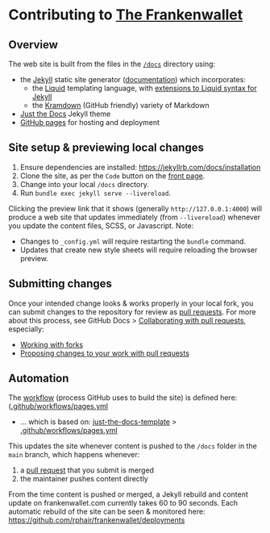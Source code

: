 # Contributing to [The Frankenwallet](https://frankenwallet.com)

## Overview

The web site is built from the files in the [`/docs`](docs) directory using:
* the [Jekyll](https://jekyllrb.com/) static site generator ([documentation](https://jekyllrb.com/docs/)) which incorporates:
  * the [Liquid](https://shopify.github.io/liquid/) templating language, with [extensions to Liquid syntax for Jekyll](https://jekyllrb.com/docs/liquid/)
  * the [Kramdown](https://jekyllrb.com/docs/configuration/markdown/) (GitHub friendly) variety of Markdown
* [Just the Docs](https://just-the-docs.com) Jekyll theme
* [GitHub pages](https://docs.github.com/en/pages) for hosting and deployment

## Site setup & previewing local changes

1. Ensure dependencies are installed: https://jekyllrb.com/docs/installation
1. Clone the site, as per the `Code` button on the [front page](https://github.com/rphair/frankenwallet).
1. Change into your local `/docs` directory.
1. Run `bundle exec jekyll serve --livereload`.

Clicking the preview link that it shows (generally `http://127.0.0.1:4000`) will produce a web site that updates immediately (from `--livereload`) whenever you update the content files, SCSS, or Javascript.  Note:
* Changes to `_config.yml` will require restarting the `bundle` command.
* Updates that create new style sheets will require reloading the browser preview.

## Submitting changes

Once your intended change looks & works properly in your local fork, you can submit changes to the repository for review as [pull requests](https://github.com/rphair/frankenwallet/pulls).  For more about this process, see GitHub Docs > [Collaborating with pull requests](https://docs.github.com/en/pull-requests/collaborating-with-pull-requests), especially:
* [Working with forks](https://docs.github.com/en/pull-requests/collaborating-with-pull-requests/working-with-forks)
* [Proposing changes to your work with pull requests](https://docs.github.com/en/pull-requests/collaborating-with-pull-requests/proposing-changes-to-your-work-with-pull-requests)

## Automation

The [workflow](https://docs.github.com/en/pages/getting-started-with-github-pages/using-custom-workflows-with-github-pages) (process GitHub uses to build the site) is defined here: ([.github/workflows/pages.yml](.github/workflows/pages.yml)
* ... which is based on: [just-the-docs-template](https://github.com/just-the-docs/just-the-docs-template) > [.github/workflows/pages.yml](https://github.com/just-the-docs/just-the-docs-template/blob/main/.github/workflows/pages.yml)

This updates the site whenever content is pushed to the `/docs` folder in the `main` branch, which happens whenever:
1. a [pull request](/pulls) that you submit is merged
1. the maintainer pushes content directly

From the time content is pushed or merged, a Jekyll rebuild and content update on frankenwallet.com currently takes 60 to 90 seconds.  Each automatic rebuild of the site can be seen & monitored here: https://github.com/rphair/frankenwallet/deployments
